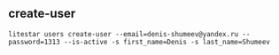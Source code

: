 ## create-user

```
litestar users create-user --email=denis-shumeev@yandex.ru --password=1313 --is-active -s first_name=Denis -s last_name=Shumeev
```
